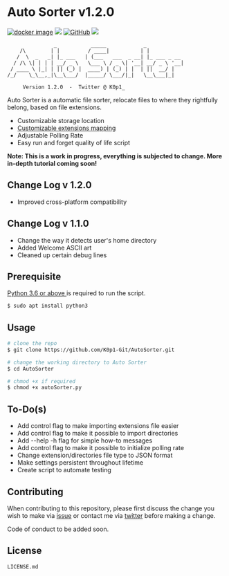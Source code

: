 # Auto Sorter v1.2.0
<p align=left>
<a target="_blank" href="https://github.com/K0p1-Git/autoSorter/"><img alt="docker image" src="https://img.shields.io/badge/Version-_1.2.0-blue.svg"></a>
<a target="_blank" href="https://www.python.org/downloads/" title="Python version"><img src="https://img.shields.io/badge/python-%3E=_3.6-green.svg"></a>
<a target="_blank" href="https://github.com/K0p1-Git/AutoSorter/blob/master/LICENSE.md" title="License"><img alt="GitHub" src=""></a>
<a target="_blank" href="https://twitter.com/intent/tweet?text=Improve%20Productivity%20with%20Auto%20Sorter%20&url=https://github.com/K0p1-Git/autoSorter/&&hashtags=Productivity,%20Python,%20Script" title="Share on Tweeter"><img src="https://img.shields.io/twitter/url/http/shields.io.svg?style=social"></a>
</p>         

```
               _           _____            _            
    /\        | |         / ____|          | |           
   /  \  _   _| |_ ___   | (___   ___  _ __| |_ ___ _ __ 
  / /\ \| | | | __/ _ \   \___ \ / _ \| '__| __/ _ \ '__|
 / ____ \ |_| | || (_) |  ____) | (_) | |  | ||  __/ |   
/_/    \_\__,_|\__\___/  |_____/ \___/|_|   \__\___|_|   
  
     Version 1.2.0  -  Twitter @ K0p1_
```                                                          
Auto Sorter is a automatic file sorter, relocate files to where they rightfully belong, based on file extensions.
- Customizable storage location
- <a href='https://github.com/K0p1-Git/AutoSorter/blob/master/extensions.txt'>Customizable extensions mapping</a>
- Adjustable Polling Rate
- Easy run and forget quality of life script 

__Note: This is a work in progress, everything is subjected to change. More in-depth tutorial coming soon!__

## Change Log v 1.2.0
- Improved cross-platform compatibility 

## Change Log v 1.1.0
- Change the way it detects user's home directory
- Added Welcome ASCII art
- Cleaned up certain debug lines

## Prerequisite 

[Python 3.6 or above ](https://www.python.org/download/releases/3.0/) is required to run the script.

```bash
$ sudo apt install python3
```

## Usage

```bash
# clone the repo
$ git clone https://github.com/K0p1-Git/AutoSorter.git

# change the working directory to Auto Sorter
$ cd AutoSorter

# chmod +x if required
$ chmod +x autoSorter.py
```
## To-Do(s)
- Add control flag to make importing extensions file easier
- Add control flag to make it possible to import directories
- Add --help -h flag for simple how-to messages
- Add control flag to make it possible to initialize polling rate
- Change extension/directories file type to JSON format
- Make settings persistent throughout lifetime
- Create script to automate testing

## Contributing
When contributing to this repository, please first discuss the change you wish to make via <a href='https://github.com/K0p1-Git/AutoSorter/issues'>issue</a> or contact me via <a href='https://twitter.com/K0p1_'>twitter</a> before making a change.

Code of conduct to be added soon. 

## License
```
LICENSE.md
```
